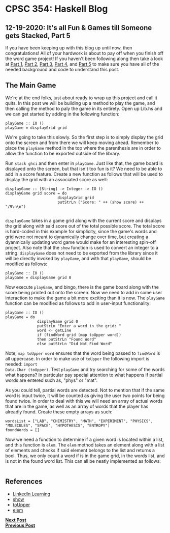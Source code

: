 # CPSC 354: Haskell Blog  

## 12-19-2020: It's all Fun & Games till Someone gets Stacked, Part 5

If you have been keeping up with this blog up until now, then congratulations! All of your hardwork is about to pay off when you finish off the word game project! If you haven't been following along then take a look at <a href="https://github.com/GaryZ700/Haskell_Blog/blob/master/blog4.md">Part 1</a>, <a href="https://github.com/GaryZ700/Haskell_Blog/blob/master/blog5.md">Part 2</a>, <a href="https://github.com/GaryZ700/Haskell_Blog/blob/master/blog6.md">Part 3</a>, <a href="">Part 4</a>, and <a href="https://github.com/GaryZ700/Haskell_Blog/blob/master/blog8.md">Part 5</a> to make sure you have all of the needed background and code to understand this post. 

## The Main Game

We're at the end folks, just about ready to wrap up this project and call it quits. In this post we will be building up a method to play the game, and then calling the method to paly the game in its entirety. Open up Lib.hs and we can get started by adding in the following function: 
<pre><code>playGame :: IO ()
playGame = displayGrid grid</code></pre>
We're going to take this slowly. So the first step is to simply display the grid onto the screen and from there we will keep moving ahead. Remember to place the <code>playGame</code> method in the top where the parenthesis are in order to allow the function to be exported outside of the library. 

Run <code>stack ghci</code> and then enter in <code>playGame</code>. Just like that, the game board is displayed onto the screen, but that isn't too fun is it? We need to be able to add in a score feature. Create a new function as follows that will be used to display the grid with an associated score as well: 
<pre><code>displayGame :: [String] -> Integer -> IO ()
displayGame grid score = do 
                       displayGrid grid
                       putStrLn ("Score: " ++ (show score) ++ "/9\n\n")
                       </code></pre>
<code>displayGame</code> takes in a game grid along with the current score and displays the grid along with said score out of the total possible score. The total score is hard-coded in this example for simplicity, since the game's words and grid were not meant to dynamically change over time, but creating a dyanmically updating word game would make for an interesting spin-off project. Also note that the <code>show</code> function is used to convert an integer to a string. <code>displayGame</code> does not need to be exported from the library since it will be directly invoked by <code>playGame</code>, and with that <code>playGame</code>, should be modified as follows: 
<pre><code>playGame :: IO ()
playGame = displayGame grid 0
</code></pre>

Now execute <code>playGame</code>, and bingo, there is the game board along with the score being printed out onto the screen. Now we need to add in some user interaction to make the game a bit more exciting than it is now. The <code>playGame</code> function can be modified as follows to add in user-input functionality:
<pre><code>playGame :: IO ()
playGame = do
              displayGame grid 0
              putStrLn "Enter a word in the grid: "
              word <- getLine
              if (findWord grid (map toUpper word))
              then putStrLn "Found Word"
              else putStrLn "Did Not Find Word"
</code></pre>

Note, <code>map toUpper word</code> ensures that the word being passed to <code>findWord</code> is all uppercase. In order to make use of <code>toUpper</code> the following import is needed: <code>import Data.Char (toUpper)</code>. Test <code>playGame</code> and try searching for some of the words what happens? In particular pay special attention to what happens if partial words are entered such as, "phys" or "mat". 

As you could tell, partial words are detected. Not to mention that if the same word is input twice, it will be counted as giving the user two points for being found twice. In order to deal with this we will need an array of actual words that are in the game, as well as an array of words that the player has alreadly found. Create these empty arrays as such: 
<pre><code>wordsList = ["LAB", "CHEMISTRY", "MATH", "EXPERIMENT", "PHYSICS", "MOLECULES", "SPACE", "HYPOTHESIS", "ENTROPY"]
foundWords = []</code></pre>
Now we need a function to determine if a given word is located within a list, and this function is <code>elem</code>. The <code>elem</code> method takes an element along with a list of elements and checks if said element belongs to the list and returns a bool. Thus, we only count a word if is in the game grid, in the words list, and is not in the found word list. This can all be neatly implemented as follows: 
<pre><code></code></pre>

## References 
<ul>
    <li><a href="https://www.linkedin.com/learning/learning-haskell-programming/the-course-overview?u=2195556">LinkedIn Learning</a></li>
    <li><a href="https://stackoverflow.com/questions/2784271/haskell-converting-int-to-string">show</a></li>
    <li><a href="https://stackoverflow.com/questions/22235906/ghci-error-not-in-scope-isupper">toUpper</a></li>
    <li><a href="http://zvon.org/other/haskell/Outputprelude/elem_f.html">elem</a></li>
</ul>

<b><a href="">Next Post</a></b><br/>
<b><a href="https://github.com/GaryZ700/Haskell_Blog/blob/master/blog8.md">Previous Post</a></b>
